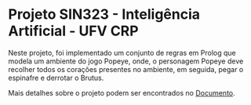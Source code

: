 # Projeto SIN323 - Inteligência Artificial - UFV CRP

Neste projeto, foi implementado um conjunto de regras em Prolog que modela um ambiente do jogo Popeye, onde, o personagem Popeye deve recolher todos os corações presentes no ambiente, em seguida, pegar o espinafre e derrotar o Brutus.

Mais detalhes sobre o projeto podem ser encontrados no [Documento](https://github.com/HenriqueAFPaiva/Projeto-SIN323/blob/main/Documento.pdf).
